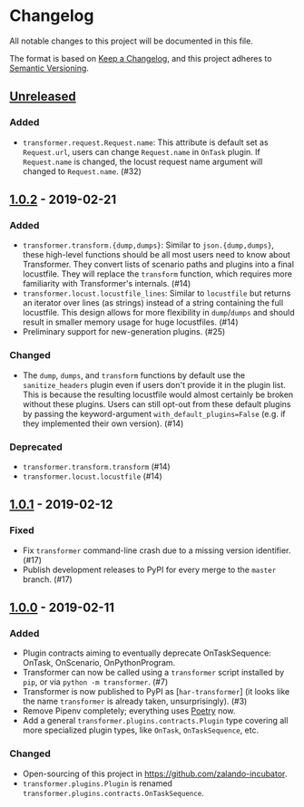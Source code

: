 # Changelog

All notable changes to this project will be documented in this file.

The format is based on [Keep a Changelog](https://keepachangelog.com/en/1.0.0/),
and this project adheres to [Semantic Versioning](https://semver.org/spec/v2.0.0.html).

## [Unreleased][]

### Added

  - `transformer.request.Request.name`: This attribute is default set as `Request.url`, 
  users can change `Request.name` in `OnTask` plugin. If `Request.name` is changed, 
  the locust request name argument will changed to `Request.name`.  (#32)

## [1.0.2] - 2019-02-21

### Added

  - `transformer.transform.{dump,dumps}`: Similar to `json.{dump,dumps}`, these
  high-level functions should be all most users need to know about Transformer.
  They convert lists of scenario paths and plugins into a final locustfile.
  They will replace the `transform` function, which requires more familiarity
  with Transformer's internals. (#14)
  - `transformer.locust.locustfile_lines`: Similar to `locustfile` but returns
  an iterator over lines (as strings) instead of a string containing the full
  locustfile. This design allows for more flexibility in `dump`/`dumps` and
  should result in smaller memory usage for huge locustfiles. (#14)
  - Preliminary support for new-generation plugins. (#25)

### Changed

  - The `dump`, `dumps`, and `transform` functions by default use the
  `sanitize_headers` plugin even if users don't provide it in the plugin list.
  This is because the resulting locustfile would almost certainly be broken
  without these plugins. Users can still opt-out from these default plugins
  by passing the keyword-argument `with_default_plugins=False` (e.g. if they
  implemented their own version). (#14)

### Deprecated

  - `transformer.transform.transform` (#14)
  - `transformer.locust.locustfile` (#14)

## [1.0.1] - 2019-02-12

### Fixed

  - Fix `transformer` command-line crash due to a missing version identifier. (#17)
  - Publish development releases to PyPI for every merge to the `master` branch. (#17)

## [1.0.0] - 2019-02-11

### Added

  - Plugin contracts aiming to eventually deprecate OnTaskSequence:
  OnTask, OnScenario, OnPythonProgram.
  - Transformer can now be called using a `transformer` script installed by
  `pip`, or via `python -m transformer`. (#7)
  - Transformer is now published to PyPI as [`har-transformer`] (it looks like
  the name `transformer` is already taken, unsurprisingly). (#3)
  - Remove Pipenv completely; everything uses [Poetry] now.
  - Add a general `transformer.plugins.contracts.Plugin` type covering all more
  specialized plugin types, like `OnTask`, `OnTaskSequence`, etc.

[har-transformer]: https://pypi.org/project/har-transformer
[Poetry]: https://github.com/sdispater/poetry

### Changed

  - Open-sourcing of this project in https://github.com/zalando-incubator.
  - `transformer.plugins.Plugin` is renamed
  `transformer.plugins.contracts.OnTaskSequence`.

[Unreleased]: https://github.com/zalando-incubator/transformer/compare/v1.0.2...HEAD
[1.0.2]: https://github.com/zalando-incubator/transformer/compare/v1.0.1...v1.0.2
[1.0.1]: https://github.com/zalando-incubator/transformer/compare/v1.0.0...v1.0.1
[1.0.0]: https://github.com/zalando-incubator/transformer/compare/f842c4163e037dc345eaf1992187f58126b7d909...v1.0.0
